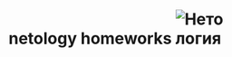 # netology homeworks <img src="https://netology.ru/_next/static/media/logo-black-text.6a91d6f1.svg" alt="Нетология"  style="max-width: 100px"> 

